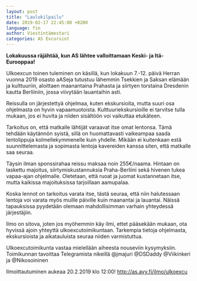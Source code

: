 ```yaml
---
layout: post
title: "Laulukilpailu"
date: 2019-02-17 22:45:00 +0200
language: fin
author: Viestintämestari
categories: AS Excursiot
---
```

**Lokakuussa räjähtää, kun AS lähtee valloittamaan Keski- ja Itä-Eurooppaa!**

Ulkoexcun toinen tuleminen on käsillä, kun lokakuun 7.-12. päivä Herran vuonna 2019 osasto aASeja tutustuu lähemmin Tsekkien ja Saksan elämään ja kulttuuriin, aloittaen maanantaina Prahasta ja siirtyen torstaina Dresdenin kautta Berliiniin, jossa viivytään lauantaihin asti.

Reissulla on järjestettyä ohjelmaa, kuten ekskursioita, mutta suuri osa ohjelmasta on hyvin vapaamuotoista. Kulttuuriekskursioille ei tarvitse tulla mukaan, jos ei huvita ja niiden sisältöön voi vaikuttaa etukäteen. 

Tarkoitus on, että matkalle lähtijät varaavat itse omat lentonsa. Tämä tehdään käytännön syistä, sillä on huomattavasti vaikeampaa saada lentolippuja kolmellekymmenelle kuin yhdelle. Mikään ei kuitenkaan estä suunnittelemasta ja sopimasta lentoja kavereiden kanssa siten, että matkalle saa seuraa.

Täysin ilman sponssirahaa reissu maksaa noin 255€/naama. Hintaan on laskettu majoitus, siirtymiskustannuksia Praha-Berliini sekä hivenen tukea vapaa-ajan ohjelmalle. Oletetaan, että ruoat ja juomat kustannetaan itse, mutta kaikissa majoituksissa tarjoillaan aamupalaa.

Koska lennot on tarkoitus varata itse, tästä seuraa, että niin halutessaan lentoja voi varata myös muille päiville kuin maanantai ja lauantai. Näissä tapauksissa pyydetään olemaan mahdollisimman varhain yhteydessä järjestäjiin.

Ilmo on sitova, joten jos myöhemmin käy ilmi, ettet pääsekään mukaan, ota hyvissä ajoin yhteyttä ulkoexcutoimikuntaan. Tarkempia tietoja ohjelmasta, ekskursioista ja aikatauluista seuraa niiden varmistuttua.

Ulkoexcutoimikunta vastaa mielellään aiheesta nouseviin kysymyksiin.
Toimikunnan tavoittaa Telegramista nikeillä @jmajuri @DSDaddy @Viikinkeri ja @Nikosoininen

Ilmoittautuminen aukeaa 20.2.2019 klo 12:00!
<http://as.ayy.fi/ilmo/ulkoexcu>
